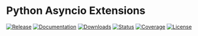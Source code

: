 # Python Asyncio Extensions

[![Release](
https://img.shields.io/pypi/v/aioextensions?color=success&label=Release&style=flat-square)](
https://pypi.org/project/aioextensions)
[![Documentation](
https://img.shields.io/badge/Documentation-click_here!-success?style=flat-square)](
https://kamadorueda.github.io/aioextensions/)
[![Downloads](
https://img.shields.io/pypi/dm/aioextensions?label=Downloads&style=flat-square)](
https://pypi.org/project/aioextensions)
[![Status](
https://img.shields.io/pypi/status/aioextensions?label=Status&style=flat-square)](
https://pypi.org/project/aioextensions)
[![Coverage](
https://img.shields.io/badge/Coverage-100%25-success?style=flat-square)](
https://kamadorueda.github.io/aioextensions/)
[![License](
https://img.shields.io/pypi/l/aioextensions?color=success&label=License&style=flat-square)](
https://github.com/kamadorueda/aioextensions/blob/latest/LICENSE.md)
